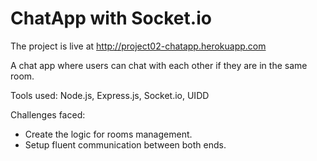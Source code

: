 # ChatApp with Socket.io

The project is live at http://project02-chatapp.herokuapp.com

A chat app where users can chat with each other if they are in the same room.

Tools used: Node.js, Express.js, Socket.io, UIDD

Challenges faced:
- Create the logic for rooms management.
- Setup fluent communication between both ends.